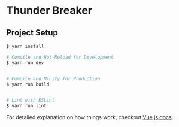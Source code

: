 # Thunder Breaker

## Project Setup

```sh
$ yarn install

# Compile and Hot-Reload for Development
$ yarn run dev


# Compile and Minify for Production
$ yarn run build


# Lint with ESLint
$ yarn run lint
```

For detailed explanation on how things work, checkout [Vue.js docs](https://vuejs.org/).

